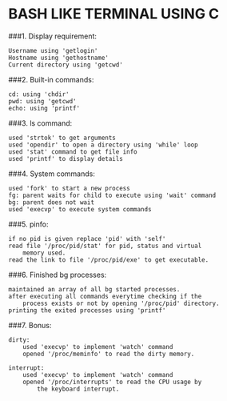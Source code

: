 # BASH LIKE TERMINAL USING C
###1. Display requirement:

	Username using 'getlogin'
	Hostname using 'gethostname'
	Current directory using 'getcwd'

###2. Built-in commands:

	cd: using 'chdir'
	pwd: using 'getcwd'
	echo: using 'printf'

###3. ls command:

	used 'strtok' to get arguments
	used 'opendir' to open a directory using 'while' loop
	used 'stat' command to get file info
	used 'printf' to display details

###4. System commands:

	used 'fork' to start a new process
	fg: parent waits for child to execute using 'wait' command
	bg: parent does not wait
	used 'execvp' to execute system commands

###5. pinfo:

	if no pid is given replace 'pid' with 'self'
	read file '/proc/pid/stat' for pid, status and virtual
		memory used.
	read the link to file '/proc/pid/exe' to get executable.

###6. Finished bg processes:
	
	maintained an array of all bg started processes.
	after executing all commands everytime checking if the
		process exists or not by opening '/proc/pid' directory.
	printing the exited processes using 'printf'

###7. Bonus:
	
	dirty:
		used 'execvp' to implement 'watch' command
		opened '/proc/meminfo' to read the dirty memory.

	interrupt:
		used 'execvp' to implement 'watch' command
		opened '/proc/interrupts' to read the CPU usage by
			the keyboard interrupt.
